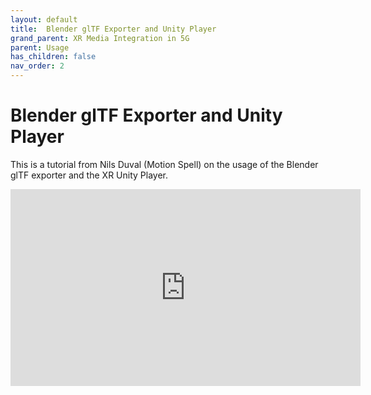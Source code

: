 ```yaml
---
layout: default
title:  Blender glTF Exporter and Unity Player
grand_parent: XR Media Integration in 5G
parent: Usage
has_children: false
nav_order: 2
---
```

# Blender glTF Exporter and Unity Player

This is a tutorial from Nils Duval (Motion Spell) on the usage of the Blender glTF exporter and the XR Unity Player.

<iframe width="560" height="315" src="https://www.youtube.com/embed/bEMjw1YA78M?si=ZvxzyvkNX5FijnFR" title="YouTube video player" frameborder="0" allow="accelerometer; autoplay; clipboard-write; encrypted-media; gyroscope; picture-in-picture; web-share" referrerpolicy="strict-origin-when-cross-origin" allowfullscreen></iframe>
